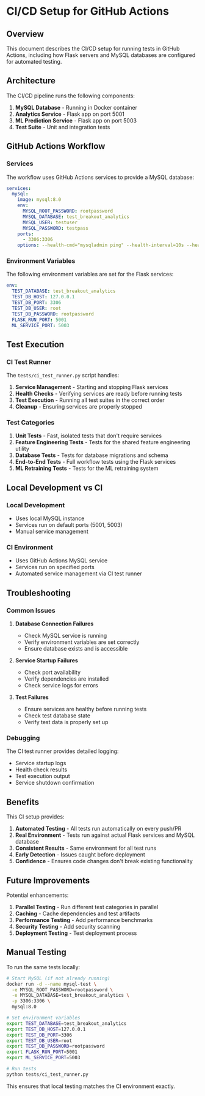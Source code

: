 # CI/CD Setup for GitHub Actions

## Overview

This document describes the CI/CD setup for running tests in GitHub Actions, including how Flask servers and MySQL databases are configured for automated testing.

## Architecture

The CI/CD pipeline runs the following components:

1. **MySQL Database** - Running in Docker container
2. **Analytics Service** - Flask app on port 5001
3. **ML Prediction Service** - Flask app on port 5003
4. **Test Suite** - Unit and integration tests

## GitHub Actions Workflow

### Services

The workflow uses GitHub Actions services to provide a MySQL database:

```yaml
services:
  mysql:
    image: mysql:8.0
    env:
      MYSQL_ROOT_PASSWORD: rootpassword
      MYSQL_DATABASE: test_breakout_analytics
      MYSQL_USER: testuser
      MYSQL_PASSWORD: testpass
    ports:
      - 3306:3306
    options: --health-cmd="mysqladmin ping" --health-interval=10s --health-timeout=5s --health-retries=3
```

### Environment Variables

The following environment variables are set for the Flask services:

```yaml
env:
  TEST_DATABASE: test_breakout_analytics
  TEST_DB_HOST: 127.0.0.1
  TEST_DB_PORT: 3306
  TEST_DB_USER: root
  TEST_DB_PASSWORD: rootpassword
  FLASK_RUN_PORT: 5001
  ML_SERVICE_PORT: 5003
```

## Test Execution

### CI Test Runner

The `tests/ci_test_runner.py` script handles:

1. **Service Management** - Starting and stopping Flask services
2. **Health Checks** - Verifying services are ready before running tests
3. **Test Execution** - Running all test suites in the correct order
4. **Cleanup** - Ensuring services are properly stopped

### Test Categories

1. **Unit Tests** - Fast, isolated tests that don't require services
2. **Feature Engineering Tests** - Tests for the shared feature engineering utility
3. **Database Tests** - Tests for database migrations and schema
4. **End-to-End Tests** - Full workflow tests using the Flask services
5. **ML Retraining Tests** - Tests for the ML retraining system

## Local Development vs CI

### Local Development
- Uses local MySQL instance
- Services run on default ports (5001, 5003)
- Manual service management

### CI Environment
- Uses GitHub Actions MySQL service
- Services run on specified ports
- Automated service management via CI test runner

## Troubleshooting

### Common Issues

1. **Database Connection Failures**
   - Check MySQL service is running
   - Verify environment variables are set correctly
   - Ensure database exists and is accessible

2. **Service Startup Failures**
   - Check port availability
   - Verify dependencies are installed
   - Check service logs for errors

3. **Test Failures**
   - Ensure services are healthy before running tests
   - Check test database state
   - Verify test data is properly set up

### Debugging

The CI test runner provides detailed logging:

- Service startup logs
- Health check results
- Test execution output
- Service shutdown confirmation

## Benefits

This CI setup provides:

1. **Automated Testing** - All tests run automatically on every push/PR
2. **Real Environment** - Tests run against actual Flask services and MySQL database
3. **Consistent Results** - Same environment for all test runs
4. **Early Detection** - Issues caught before deployment
5. **Confidence** - Ensures code changes don't break existing functionality

## Future Improvements

Potential enhancements:

1. **Parallel Testing** - Run different test categories in parallel
2. **Caching** - Cache dependencies and test artifacts
3. **Performance Testing** - Add performance benchmarks
4. **Security Testing** - Add security scanning
5. **Deployment Testing** - Test deployment process

## Manual Testing

To run the same tests locally:

```bash
# Start MySQL (if not already running)
docker run -d --name mysql-test \
  -e MYSQL_ROOT_PASSWORD=rootpassword \
  -e MYSQL_DATABASE=test_breakout_analytics \
  -p 3306:3306 \
  mysql:8.0

# Set environment variables
export TEST_DATABASE=test_breakout_analytics
export TEST_DB_HOST=127.0.0.1
export TEST_DB_PORT=3306
export TEST_DB_USER=root
export TEST_DB_PASSWORD=rootpassword
export FLASK_RUN_PORT=5001
export ML_SERVICE_PORT=5003

# Run tests
python tests/ci_test_runner.py
```

This ensures that local testing matches the CI environment exactly.

